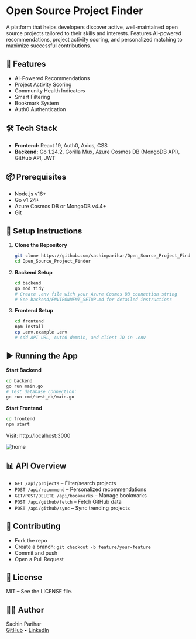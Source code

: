 # Open Source Project Finder
A platform that helps developers discover active, well-maintained open source projects tailored to their skills and interests. Features AI-powered recommendations, project activity scoring, and personalized matching to maximize successful contributions.

## 🚀 Features
- AI-Powered Recommendations
- Project Activity Scoring
- Community Health Indicators
- Smart Filtering
- Bookmark System
- Auth0 Authentication

## 🛠️ Tech Stack
- **Frontend:** React 19, Auth0, Axios, CSS
- **Backend:** Go 1.24.2, Gorilla Mux, Azure Cosmos DB (MongoDB API), GitHub API, JWT

## 📦 Prerequisites
- Node.js v16+
- Go v1.24+
- Azure Cosmos DB or MongoDB v4.4+
- Git

## 🔧 Setup Instructions

1. **Clone the Repository**
   ```bash
   git clone https://github.com/sachinparihar/Open_Source_Project_Finder.git
   cd Open_Source_Project_Finder
   ```
2. **Backend Setup**
   ```bash
   cd backend
   go mod tidy
   # Create .env file with your Azure Cosmos DB connection string
   # See backend/ENVIRONMENT_SETUP.md for detailed instructions
   ```
3. **Frontend Setup**
   ```bash
   cd frontend
   npm install
   cp .env.example .env
   # Add API URL, Auth0 domain, and client ID in .env
   ```

## ▶️ Running the App
**Start Backend**
```bash
cd backend
go run main.go
# Test database connection:
go run cmd/test_db/main.go
```
**Start Frontend**
```bash
cd frontend
npm start
```
Visit: http://localhost:3000


![home](https://github.com/user-attachments/assets/ede87542-6669-43ca-ad17-27836a9db534)



## 📊 API Overview
- `GET /api/projects` – Filter/search projects
- `POST /api/recommend` – Personalized recommendations
- `GET/POST/DELETE /api/bookmarks` – Manage bookmarks
- `POST /api/github/fetch` – Fetch GitHub data
- `POST /api/github/sync` – Sync trending projects

## 🤝 Contributing
- Fork the repo
- Create a branch: `git checkout -b feature/your-feature`
- Commit and push
- Open a Pull Request

## 📝 License
MIT – See the LICENSE file.

## 👨‍💻 Author
Sachin Parihar  
[GitHub](https://github.com/sachinparihar) • [LinkedIn](https://linkedin.com/in/sachin-parihar-937b3b237/)